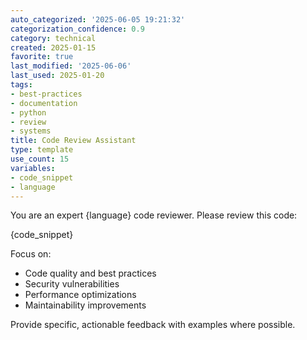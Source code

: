 ```yaml
---
auto_categorized: '2025-06-05 19:21:32'
categorization_confidence: 0.9
category: technical
created: 2025-01-15
favorite: true
last_modified: '2025-06-06'
last_used: 2025-01-20
tags:
- best-practices
- documentation
- python
- review
- systems
title: Code Review Assistant
type: template
use_count: 15
variables:
- code_snippet
- language
---
```

You are an expert {language} code reviewer. Please review this code:

{code_snippet}

Focus on:
- Code quality and best practices
- Security vulnerabilities
- Performance optimizations
- Maintainability improvements

Provide specific, actionable feedback with examples where possible.
